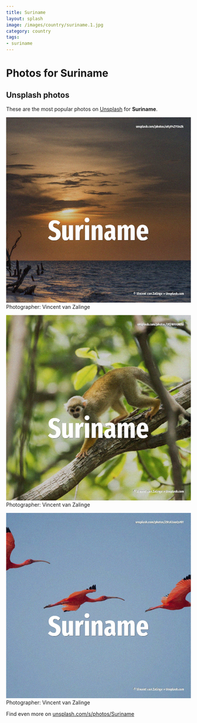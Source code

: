 ```yaml
---
title: Suriname
layout: splash
image: /images/country/suriname.1.jpg
category: country
tags:
- suriname
---
```

# Photos for Suriname
 
## Unsplash photos
These are the most popular photos on [Unsplash](https://unsplash.com) for **Suriname**.
 
![Suriname](/images/country/suriname.1.jpg)
Photographer:  Vincent van Zalinge
 
![Suriname](/images/country/suriname.2.jpg)
Photographer:  Vincent van Zalinge
 
![Suriname](/images/country/suriname.3.jpg)
Photographer:  Vincent van Zalinge
 
Find even more on [unsplash.com/s/photos/Suriname](https://unsplash.com/s/photos/Suriname)
 
